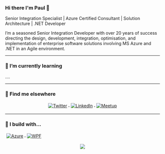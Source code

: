### Hi there I'm Paul 👋

Senior Integration Specialist | Azure Certified Consultant | Solution Architecture | .NET Developer

I’m a seasoned Senior Integration Developer with over 20 years of success directing the design, development, integration, optimisation, and implementation of enterprise software solutions involving MS Azure and .NET in an Agile environment.

---
### 🌱 I’m currently learning
....



---
### 📢 Find me elsewhere
<p align="center">
  <a href="https://twitter.com/pauljnichols">
    <img src="https://raw.githubusercontent.com/PaulNichols/PaulNichols/a8abbf37441f3253f74ea255a47f289208d7568c/Resources/twitter.svg" alt="Twitter" style="vertical-align:top; margin:4px">
  </a>  

  <a href="https://www.linkedin.com/in/micjames/">
    <img src="https://raw.githubusercontent.com/PaulNichols/PaulNichols/a8abbf37441f3253f74ea255a47f289208d7568c/Resources/linkedIn.svg" alt="LinkedIn" style="vertical-align:top; margin:4px">
  </a>

  <a href="https://www.meetup.com/members/186160064/">
    <img src="https://raw.githubusercontent.com/PaulNichols/PaulNichols/a8abbf37441f3253f74ea255a47f289208d7568c/Resources/meetup.svg" alt="Meetup" style="vertical-align:top; margin:4px">
  </a>


<hr>

### 🚧 I build with...

<p>


 <a href="https://azure.microsoft.com/en-gb/">
    <img src="https://raw.githubusercontent.com/PaulNichols/PaulNichols/a8abbf37441f3253f74ea255a47f289208d7568c/Resources/azure.svg" alt="Azure" style="vertical-align:top; margin:4px">
  </a>

  <a href="https://github.com/dotnet/wpf">
    <img src="https://raw.githubusercontent.com/PaulNichols/PaulNichols/a8abbf37441f3253f74ea255a47f289208d7568c/Resources/wpf.svg" alt="WPF" style="vertical-align:top; margin:4px">
  </a>


</p>
  
  
<p align="center" >
  <a href="https://github.com/anuraghazra/github-readme-stats"> 
    <img  src="https://github-readme-stats.vercel.app/api?username=PaulNichols&&show_icons=true&theme=radical"/>
  </a>
</p>
